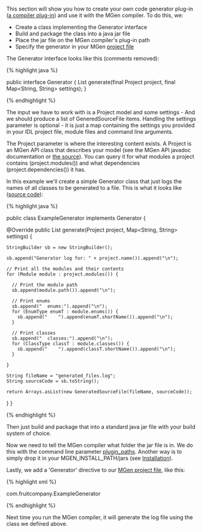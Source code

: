---
---

This section will show you how to create your own code generator plug-in (<a target-tab="compiler-plug-ins" class="active" href="index_l_Advanced_use.html#a">a compiler plug-in</a>) and use it with the MGen compiler. To do this, we:

 * Create a class implementing the Generator interface
 * Build and package the class into a java jar file
 * Place the jar file on the MGen compiler's plug-in path
 * Specify the generator in your MGen [project file](index_c_Generating_code.html)

The Generator interface looks like this (comments removed):

{% highlight java %}

public interface Generator {
  List<GeneratedSourceFile> generate(final Project project, 
                                     final Map<String, String> settings);
}

{% endhighlight %}

The input we have to work with is a Project model and some settings - And we should produce a list of GeneredSourceFile items. Handling the settings parameter is optional - it is just a map containing the settings you provided in your IDL project file, module files and command line arguments.

The Project parameter is where the interesting content exists. A Project is an MGen API class that describes your model (see the MGen API javadoc documentation or [the source](https://github.com/culvertsoft/mgen/blob/master/mgen-api/src/main/java/se/culvertsoft/mgen/api/model/Project.java)). You can query it for what modules a project contains (project.modules()) and what dependencies (project.dependencies()) it has. 

In this example we'll create a simple Generator class that just logs the names of all classes to be generated to a file. This is what it looks like ([source code](https://github.com/culvertsoft/mgen/blob/master/mgen-api/src/test/java/se/culvertsoft/mgen/api/test/examplegenerator/ExampleGenerator.java)):

{% highlight java %}

public class ExampleGenerator implements Generator {

  @Override
  public List<GeneratedSourceFile> generate(Project project, Map<String, String> settings) {

    StringBuilder sb = new StringBuilder();
		
    sb.append("Generator log for: " + project.name()).append("\n");
		
    // Print all the modules and their contents
    for (Module module : project.modules()) {
        		
      // Print the module path
      sb.append(module.path()).append("\n");
        		
      // Print enums
      sb.append("  enums:").append("\n");
      for (EnumType enumT : module.enums()) {
        sb.append("    ").append(enumT.shortName()).append("\n");
      }
        		
      // Print classes
      sb.append("  classes:").append("\n");
      for (ClassType classT : module.classes()) {
        sb.append("    ").append(classT.shortName()).append("\n");
      }
			
    }
		
    String fileName = "generated_files.log";
    String sourceCode = sb.toString();

    return Arrays.asList(new GeneratedSourceFile(fileName, sourceCode));
  }
}

{% endhighlight %}

Then just build and package that into a standard java jar file with your build system of choice. 

Now we need to tell the MGen compiler what folder the jar file is in. We do this with the command line parameter [plugin_paths](index_c_Generating_code.html#b). Another way is to simply drop it in your MGEN_INSTALL_PATH/jars (see [Installation](index_e1_Installation.html)).

Lastly, we add a 'Generator' directive to our [MGen project file](index_c_Generating_code.html), like this:

{% highlight xml %}

<Generator name="MyExampleGenerator">
  <class_path>com.fruitcompany.ExampleGenerator</class_path>
</Generator>

{% endhighlight %}

Next time you run the MGen compiler, it will generate the log file using the class we defined above.


